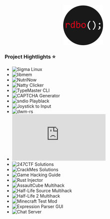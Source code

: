 <p align="center">
  <a href="https://rdbo.github.io"><img src="https://github.com/rdbo/rdbo/blob/master/rdbo.png"/></a>
</p>

### Project Hightlights ⭐

- ![Sigma Linux](https://github.com/rdbo/sigma-linux)
- ![libmem](https://github.com/rdbo/libmem)
- ![NutriNow](https://github.com/rdbo/nutrinow)
- ![Natty Clicker](https://github.com/rdbo/natty-clicker)
- ![TypeMaster CLI](https://github.com/rdbo/typemaster-cli)
- ![CAPTCHA Generator](https://github.com/rdbo/captcha-test)
- ![sndio Playblack](https://github.com/rdbo/sndio-playback)
- ![Joystick to Input](https://github.com/rdbo/joy2input)
- ![dwm-rs](https://github.com/rdbo/dwm-rs)
- ![multiscanner.py](https://github.com/rdbo/multiscanner.py)
- ![247CTF Solutions](https://github.com/rdbo/247CTF)
- ![CrackMes Solutions](https://github.com/rdbo/crackmes)
- ![Game Hacking Guide](https://github.com/rdbo/game-hacking-guide)
- ![Rust Injector](https://github.com/rdbo/rust-injector)
- ![AssaultCube Multihack](https://github.com/rdbo/AssaultCube-Multihack)
- ![Half-Life Source Multihack](https://github.com/rdbo/Half-Life-Source-Multihack)
- ![Half-Life 2 Multihack](https://github.com/rdbo/Half-Life-2-Multihack)
- ![Minecraft Test Mod](https://github.com/rdbo/minecraft-forge-test)
- ![Expression Parser GUI](https://github.com/rdbo/ExpressionParser-GUI)
- ![Chat Server](https://github.com/rdbo/chat-server)
